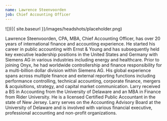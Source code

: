 ```yaml
---
name: Lawrence Steenvoorden
job: Chief Accounting Officer
---
```


![]({{ site.baseurl }}/images/headshots/placeholder.png)

Lawrence Steenvoorden, CPA, MBA, Chief Accounting Officer, has over 20 years of international finance and accounting experience. He started his career in public accounting with Ernst & Young and has subsequently held key executive leadership positions in the United States and Germany with Siemens AG in various industries including energy and healthcare. Prior to joining Onyx, he had worldwide controllership and finance responsibility for a multi-billion dollar division within Siemens AG. His global experience spans across multiple finance and external reporting functions including performance controlling, technical accounting, corporate finance, mergers & acquisitions, strategy, and capital market communication. Larry received a BS in Accounting from the University of Delaware and an MBA in Finance from Rider University. He is a licensed Certified Public Accountant in the state of New Jersey. Larry serves on the Accounting Advisory Board at the University of Delaware and is involved with various financial executive, professional accounting and non-profit organizations.
